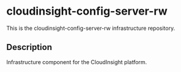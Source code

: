 # cloudinsight-config-server-rw

This is the cloudinsight-config-server-rw infrastructure repository.

## Description
Infrastructure component for the CloudInsight platform.
